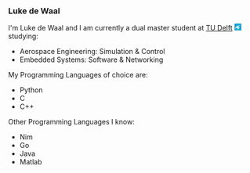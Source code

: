 ### Luke de Waal

I'm Luke de Waal and I am currently a dual master student at [TU Delft](https://www.tudelft.nl/) <a href="https://www.tudelft.nl/" title="TU Delft"><img src="icons/tudelft_icon.png" width="14" /></a> studying:
- Aerospace Engineering: Simulation & Control
- Embedded Systems: Software & Networking

My Programming Languages of choice are:
- Python
- C
- C++

Other Programming Languages I know:
- Nim
- Go
- Java
- Matlab

